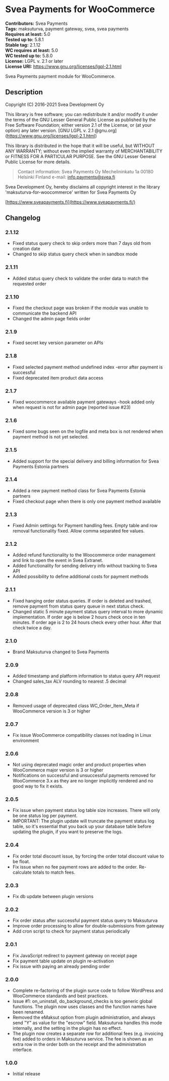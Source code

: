 # Svea Payments for WooCommerce
**Contributors:** Svea Payments  
**Tags:** maksuturva, payment gateway, svea, svea payments  
**Requires at least:** 5.0   
**Tested up to:** 5.8.1  
**Stable tag:** 2.1.12   
**WC requires at least:** 5.0  
**WC tested up to:** 5.8.0  
**License:** LGPL v. 2.1 or later  
**License URI:** https://www.gnu.org/licenses/lgpl-2.1.html  

Svea Payments payment module for WooCommerce.

## Description

Copyright (C) 2016-2021 Svea Development Oy

This library is free software; you can redistribute it and/or modify it under the terms of the GNU Lesser General Public
License as published by the Free Software Foundation; either version 2.1 of the License, or (at your option) any later
version. [GNU LGPL v. 2.1 @gnu.org] (https://www.gnu.org/licenses/lgpl-2.1.html)

This library is distributed in the hope that it will be useful, but WITHOUT ANY WARRANTY; without even the implied
warranty of MERCHANTABILITY or FITNESS FOR A PARTICULAR PURPOSE.  See the GNU Lesser General Public License for
more details.

> Contact information:
Svea Payments Oy
Mechelininkatu 1a
00180 Helsinki
Finland
e-mail: info.payments@svea.fi

Svea Development Oy, hereby disclaims all copyright interest in the library 'maksuturva-for-woocommerce'
written for Svea Payments Oy

[https://www.sveapayments.fi](https://www.sveapayments.fi/)

## Changelog

### 2.1.12
* Fixed status query check to skip orders more than 7 days old from creation date
* Changed to skip status query check when in sandbox mode

### 2.1.11
* Added status query check to validate the order data to match the requested order
 
### 2.1.10
* Fixed the checkout page was broken if the module was unable to communicate the backend API
* Changed the admin page fields order
 
### 2.1.9
* Fixed secret key version parameter on APIs

### 2.1.8
* Fixed selected payment method undefined index -error after payment is successful
* Fixed deprecated item product data access 

### 2.1.7
* Fixed woocommerce available payment gateways -hook added only when request is not for admin page (reported issue #23)

### 2.1.6
* Fixed some bugs seen on the logfile and meta box is not rendered when payment method is not yet selected.

### 2.1.5
* Added support for the special delivery and billing information for Svea Payments Estonia partners 

### 2.1.4
* Added a new payment method class for Svea Payments Estonia partners  
* Fixed checkout page when there is only one payment method available

### 2.1.3
* Fixed Admin settings for Payment handling fees. Empty table and row removal functionality fixed. Allow comma separated
fee values.  

### 2.1.2
* Added refund functionality to the Woocommerce order management and link to open the event in Svea Extranet.
* Added functionality for sending delivery info without tracking to Svea API
* Added possibility to define additional costs for payment methods

### 2.1.1
* Fixed hanging order status queries. If order is deleted and trashed, remove payment from status query queue in next 
status check.
* Changed static 5 minute payment status query interval to more dynamic implementation. If order age is below 2 hours
check once in ten minutes. If order age is 2 to 24 hours check every other hour. After that check twice a day.

### 2.1.0
* Brand Maksuturva changed to Svea Payments

### 2.0.9
* Added timestamp and platform information to status query API request
* Changed sales_tax ALV rounding to nearest .5 decimal

### 2.0.8
* Removed usage of deprecated class WC_Order_Item_Meta if WooCommerce version is 3 or higher

### 2.0.7
* Fix issue WooCommerce compatibility classes not loading in Linux environment

### 2.0.6
* Not using deprecated magic order and product properties when WooCommerce major version is 3 or higher
* Notifications on successful and unsuccessful payments removed for WooCommerce 3.x as they are no longer implicitly rendered and no good way to fix it exists.

### 2.0.5
* Fix issue when payment status log table size increases. There will only be one status log per payment.
* IMPORTANT: The plugin update will truncate the payment status log table, so it's essential that you back
up your database table before updating the plugin, if you want to preserve the logs.

### 2.0.4
* Fix order total discount issue, by forcing the order total discount value to be float.
* Fix issue when no fee payment rows are added to the order. Re-calculate totals to match fees.

### 2.0.3
* Fix db update between plugin versions

### 2.0.2
* Fix order status after successful payment status query to Maksuturva
* Improve order processing to allow for double-submissions from gateway
* Add cron script to check for payment status periodically

### 2.0.1
* Fix JavaScript redirect to payment gateway on receipt page
* Fix payment table update on plugin re-activation
* Fix issue with paying an already pending order

### 2.0.0
* Complete re-factoring of the plugin surce code to follow WordPress and WooCommerce standards and best practices.
* Issue #1: on_uninstall, do_background_checks is too generic global functions.
The plugin now uses classes and the function names have been renamed.
* Removed the eMaksut option from plugin administration, and always send "Y" as value for the "escrow" field.
Maksuturva handles this mode internally, and the setting in the plugin has no effect.
* The plugin now creates a separate row for additional fees (e.g. invoicing fee) added to orders in Maksuturva service.
The fee is shown as an extra row in the order both on the receipt and the administration interface.

### 1.0.0
* Initial release
